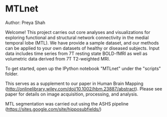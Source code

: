 # MTLnet

Author: Preya Shah

Welcome! This project carries out core analyses and visualizations for exploring functional and structural network connectivity in the medial temporal lobe (MTL). We have provide a sample dataset, and our methods can be applied to your own datasets of healthy or diseased subjects. Input data includes time series from 7T resting state BOLD-fMRI as well as volumetric data derived from 7T T2-weighted MRI.

To get started, open up the IPython notebook "MTLnet" under the "scripts" folder.

This serves as a supplement to our paper in Human Brain Mapping (http://onlinelibrary.wiley.com/doi/10.1002/hbm.23887/abstract). Please see paper for details on image acquisition, processing, and analysis.

MTL segmentation was carried out using the ASHS pipeline (https://sites.google.com/site/hipposubfields/) 
